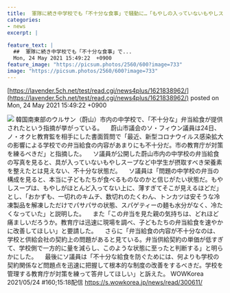 ```yaml
---
title:  軍隊に続き中学校でも「不十分な食事」で騒動に…「もやしの入っていないもやしスープなんてひどい」＝韓国   
categories:
- news
excerpt: |
  
feature_text: |
  ##  軍隊に続き中学校でも「不十分な食事」で...
  Mon, 24 May 2021 15:49:22  +0900
feature_image: "https://picsum.photos/2560/600?image=733"
image: "https://picsum.photos/2560/600?image=733"
---
```


[https://lavender.5ch.net/test/read.cgi/news4plus/1621838962/](https://lavender.5ch.net/test/read.cgi/news4plus/1621838962/)
posted on Mon, 24 May 2021 15:49:22  +0900

<!--more-->

![](https://i.imgur.com/vgW3hah.jpg) 韓国南東部のウルサン（蔚山）市内の中学校で、「不十分な」弁当給食が提供されたという指摘が挙がっている。 　蔚山市議会のソ・フィウン議員は24日、ノ・オクヒ教育監を相手にした書面質問で「最近、新型コロナウイルス感染拡大の影響による学校での弁当給食の内容があまりにも不十分だ。市の教育庁が対策を練るべきだ」と指摘した。 　ソ議員が公開した蔚山市内の中学校の弁当給食の写真を見ると、具が入っていないもやしスープなど中学生が摂取すべき栄養素を整えたとは見えない、不十分な状態だ。 　ソ議員は「問題の中学校の弁当の構成を見ると、本当に子どもたちが食べるものなのかと信じがたい状態だ。もやしスープは、もやしがほとんど入ってない上に、薄すぎてそこが見えるほどだ」とし、「おかずも、一切れのキムチ、数切れのたくわん、トンカツは安そうな冷凍製品を解凍しただけでパサパサの状態、スパゲティーの麺も水分がなく、冷たくなっていた」と説明した。 　また「この弁当を見た親の気持ちは、どれほど痛ましいだろうか。教育庁は迅速に現場を調べ、子どもたちの弁当給食を速やかに改善してほしい」と要請した。 　さらに「弁当給食の内容が不十分なのは、学校と供給会社の契約上の問題があると見ている。弁当供給契約の単価が低すぎて、学校側で一方的に量を減らし、このような状態に至ったと判断する」と明らかにした。 　最後にソ議員は「不十分な給食を防ぐためには、何よりも学校の契約関係など問題点を迅速に把握して根本的な制度の改善をするべきだ。学校を管理する教育庁が対策を練って答弁してほしい」と訴えた。 WOWKorea 2021/05/24 #160;15:18配信 https://s.wowkorea.jp/news/read/300611/
